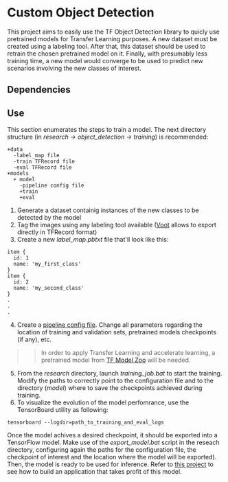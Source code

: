 # Custom Object Detection

This project aims to easily use the TF Object Detection library to quicly use pretrained models for Transfer Learning purposes. A new dataset must be created using a labeling tool. After that, this dataset should be used to retrain the chosen pretrained model on it. Finally, with presumably less training time, a new model would converge to be used to predict new scenarios involving the new classes of interest.

## Dependencies

## Use

This section enumerates the steps to train a model. The next directory structure (in *research -> object_detection -> training*) is recommended:

```
+data
  -label_map file
  -train TFRecord file
  -eval TFRecord file
+models
  + model
    -pipeline config file
    +train
    +eval
```

1. Generate a dataset containig instances of the new classes to be detected by the model
2. Tag the images using any labeling tool available ([Voot](https://github.com/microsoft/VoTT) allows to export directly in TFRecord format) 
3. Create a new *label_map.pbtxt* file that'll look like this:
```
item {
  id: 1
  name: 'my_first_class'
}
item {
  id: 2
  name: 'my_second_class'
}
.
.
.
```
4. Create a [pipeline config file](https://github.com/tensorflow/models/blob/master/research/object_detection/g3doc/configuring_jobs.md). Change all parameters regarding the location of training and validation sets, pretrained models checkpoints (if any), etc.  
>> In order to apply Transfer Learning and accelerate learning, a pretrained model from [TF Model Zoo](https://github.com/tensorflow/models/blob/master/research/object_detection/g3doc/detection_model_zoo.md) will be needed.  
5. From the *research* directory, launch *training_job.bat* to start the training. Modify the paths to correctly point to the configuration file and to the directory (*model*) where to save the checkpoints achieved during training. 
6. To visualize the evolution of the model perfomrance, use the TensorBoard utility as following:
```
tensorboard --logdir=path_to_training_and_eval_logs
```

Once the model achives a desired checkpoint, it should be exported into a TensorFlow model. Make use of the *export_model.bat* script in the reseach directory, configuring again the paths for the configuration file, the checkpoint of interest and the location where the model will be exported). Then, the model is ready to be used for inference. Refer to [this project](https://github.com/xavialex/object-detection-inference) to see how to build an application that takes profit of this model.
